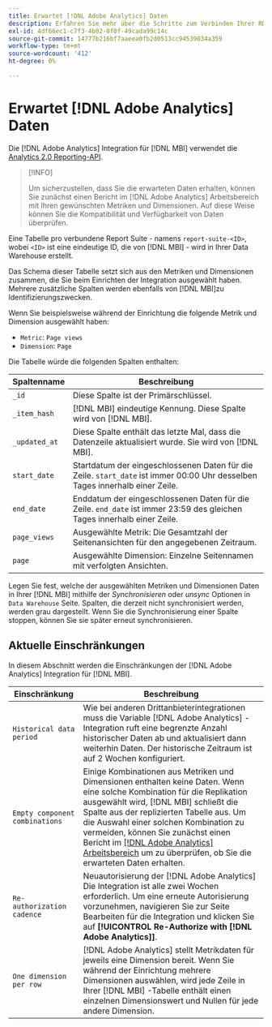 ```yaml
---
title: Erwartet [!DNL Adobe Analytics] Daten
description: Erfahren Sie mehr über die Schritte zum Verbinden Ihrer RDS-Instanz.
exl-id: 4df66ec1-c7f3-4b02-8f0f-49cada99c14c
source-git-commit: 14777b216bf7aaeea0fb2d0513cc94539034a359
workflow-type: tm+mt
source-wordcount: '412'
ht-degree: 0%

---
```


# Erwartet [!DNL Adobe Analytics] Daten

Die [!DNL Adobe Analytics] Integration für [!DNL MBI] verwendet die [Analytics 2.0 Reporting-API](https://developer.adobe.com/analytics-apis/docs/2.0/#!AdobeDocs/analytics-2.0-apis/master/README.md).

>[!INFO]
>
>Um sicherzustellen, dass Sie die erwarteten Daten erhalten, können Sie zunächst einen Bericht im [!DNL Adobe Analytics] Arbeitsbereich mit Ihren gewünschten Metriken und Dimensionen. Auf diese Weise können Sie die Kompatibilität und Verfügbarkeit von Daten überprüfen.

Eine Tabelle pro verbundene Report Suite - namens `report-suite-<ID>`, wobei `<ID>` ist eine eindeutige ID, die von [!DNL MBI] - wird in Ihrer Data Warehouse erstellt.

Das Schema dieser Tabelle setzt sich aus den Metriken und Dimensionen zusammen, die Sie beim Einrichten der Integration ausgewählt haben. Mehrere zusätzliche Spalten werden ebenfalls von [!DNL MBI]zu Identifizierungszwecken.

Wenn Sie beispielsweise während der Einrichtung die folgende Metrik und Dimension ausgewählt haben:
- `Metric`: `Page views`
- `Dimension`: `Page`

Die Tabelle würde die folgenden Spalten enthalten:

| Spaltenname | Beschreibung |
| --- | --- |
| `_id` | Diese Spalte ist der Primärschlüssel. |
| `_item_hash` | [!DNL MBI] eindeutige Kennung. Diese Spalte wird von [!DNL MBI]. |
| `_updated_at` | Diese Spalte enthält das letzte Mal, dass die Datenzeile aktualisiert wurde. Sie wird von [!DNL MBI]. |
| `start_date` | Startdatum der eingeschlossenen Daten für die Zeile. `start_date` ist immer 00:00 Uhr desselben Tages innerhalb einer Zeile. |
| `end_date` | Enddatum der eingeschlossenen Daten für die Zeile. `end_date` ist immer 23:59 des gleichen Tages innerhalb einer Zeile. |
| `page_views` | Ausgewählte Metrik: Die Gesamtzahl der Seitenansichten für den angegebenen Zeitraum. |
| `page` | Ausgewählte Dimension: Einzelne Seitennamen mit verfolgten Ansichten. |

Legen Sie fest, welche der ausgewählten Metriken und Dimensionen Daten in Ihrer [!DNL MBI] mithilfe der *Synchronisieren* oder *unsync* Optionen in `Data Warehouse` Seite. Spalten, die derzeit nicht synchronisiert werden, werden grau dargestellt. Wenn Sie die Synchronisierung einer Spalte stoppen, können Sie sie später erneut synchronisieren.

## Aktuelle Einschränkungen

In diesem Abschnitt werden die Einschränkungen der [!DNL Adobe Analytics] Integration für [!DNL MBI].

| Einschränkung | Beschreibung |
| --- | --- |
| `Historical data period` | Wie bei anderen Drittanbieterintegrationen muss die Variable [!DNL Adobe Analytics] -Integration ruft eine begrenzte Anzahl historischer Daten ab und aktualisiert dann weiterhin Daten. Der historische Zeitraum ist auf 2 Wochen konfiguriert. |
| `Empty component combinations` | Einige Kombinationen aus Metriken und Dimensionen enthalten keine Daten. Wenn eine solche Kombination für die Replikation ausgewählt wird, [!DNL MBI] schließt die Spalte aus der replizierten Tabelle aus. Um die Auswahl einer solchen Kombination zu vermeiden, können Sie zunächst einen Bericht im [[!DNL Adobe Analytics] Arbeitsbereich](https://experienceleague.adobe.com/docs/analytics/analyze/analysis-workspace/home.html?lang=en) um zu überprüfen, ob Sie die erwarteten Daten erhalten. |
| `Re-authorization cadence` | Neuautorisierung der [!DNL Adobe Analytics] Die Integration ist alle zwei Wochen erforderlich. Um eine erneute Autorisierung vorzunehmen, navigieren Sie zur Seite Bearbeiten für die Integration und klicken Sie auf **[!UICONTROL Re-Authorize with [!DNL Adobe Analytics]]**. |
| `One dimension per row` | [!DNL Adobe Analytics] stellt Metrikdaten für jeweils eine Dimension bereit. Wenn Sie während der Einrichtung mehrere Dimensionen auswählen, wird jede Zeile in Ihrer [!DNL MBI] -Tabelle enthält einen einzelnen Dimensionswert und Nullen für jede andere Dimension. |
